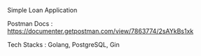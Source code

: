 Simple Loan Application

Postman Docs : [https://documenter.getpostman.com/view/7863774/2sAYkBs1xk
](https://documenter.getpostman.com/view/7863774/2sAYkBs1xk
)

Tech Stacks : Golang, PostgreSQL, Gin
